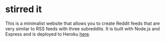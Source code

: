# stirred it
This is a minimalist website that allows you to create Reddit feeds that are very similar to RSS feeds with three subreddits. It is built with Node.js and Express and is deployed to Heroku [here](https://stirredit.herokuapp.com/).
